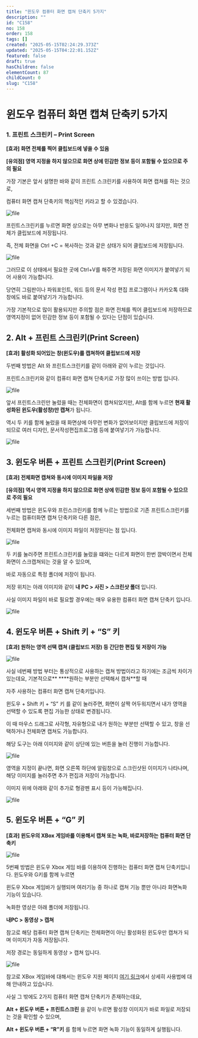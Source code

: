 ```yaml
---
title: "윈도우 컴퓨터 화면 캡쳐 단축키 5가지"
description: ""
id: "C158"
no: 158
order: 158
tags: []
created: "2025-05-15T02:24:29.373Z"
updated: "2025-05-15T04:22:01.152Z"
featured: false
draft: true
hasChildren: false
elementCount: 87
childCount: 0
slug: "C158"
---
```


# 윈도우 컴퓨터 화면 캡쳐 단축키 5가지



### 1. 프린트 스크린키 – Print Screen



**[효과] 화면 전체를 찍어 클립보드에 넣을 수 있음**

**[유의점] 영역 지정을 하지 않으므로 화면 상에 민감한 정보 등이 포함될 수 있으므로 주의 필요**



가장 기본은 앞서 설명한 바와 같이 프린트 스크린키를 사용하여 화면 캡쳐를 하는 것으로,

컴퓨터 화면 캡쳐 단축키의 핵심적인 키라고 할 수 있겠습니다.

![file](/images/972af073ea1b00873a1f0c3042499186.jpg)

프린트스크린키를 누르면 화면 상으로는 아무 변화나 반응도 일어나지 않지만, 화면 전체가 클립보드에 저장됩니다. 

즉, 전체 화면을 Ctrl +C = 복사하는 것과 같은 상태가 되어 클립보드에 저장됩니다. 

![file](/images/5296d50f2191bbd567e5f021b6d25f20.jpg)

그러므로 이 상태에서 필요한 곳에 Ctrl+V를 해주면 저장된 화면 이미지가 붙여넣기 되어 사용이 가능합니다.

당연히 그림판이나 파워포인트, 워드 등의 문서 작성 편집 프로그램이나 카카오톡 대화창에도 바로 붙여넣기가 가능합니다.

가장 기본적으로 많이 활용되지만 주의할 점은 화면 전체를 찍어 클립보드에 저장하므로 영역지정이 없어 민감한 정보 등이 포함될 수 있다는 단점이 있습니다.



## 2. Alt + 프린트 스크린키(Print Screen)



**[효과] 활성화 되어있는 창(윈도우)를 캡쳐하여 클립보드에 저장**



두번째 방법은 Alt 와 프린트스크린키를 같이 아래와 같이 누르는 것입니다. 

프린트스크린키와 같이 컴퓨터 화면 캡쳐 단축키로 가장 많이 쓰이는 방법 입니다.

![file](/images/6d8177778c4b1a615cad61cd6e3ba4a9.jpg)

앞서 프린트스크린만 눌렀을 때는 전체화면이 캡쳐되었지만, Alt를 함께 누르면 **현재 활성화된 윈도우(활성창)만 캡쳐**가 됩니다. 

역시 두 키를 함께 눌렀을 때 화면상에 아무런 변화가 없어보이지만 클립보드에 저장이 되므로 여러 디자인, 문서작성편집프로그램 등에 붙여넣기가 가능합니다. 

![file](/images/73383060d22f13df54e4c612fc8bcb85.jpg)



## 3. 윈도우 버튼 + 프린트 스크린키(Print Screen)



**[효과] 전체화면 캡쳐와 동시에 이미지 파일을 저장**

**[유의점] 역시 영역 지정을 하지 않으므로 화면 상에 민감한 정보 등이 포함될 수 있으므로 주의 필요**



세번째 방법은 윈도우와 프린스크린키를 함께 누르는 방법으로 기존 프린트스크린키를 누르는 컴퓨터화면 캡쳐 단축키와 다른 점은, 

전체화면 캡쳐와 동시에 이미지 파일이 저장된다는 점 입니다.

![file](/images/1ef13aa83b2a2607da27f16d70112104.jpg)



두 키를 눌러주면 프린트스크린키를 눌렀을 떄와는 다르게 화면이 한번 깜박이면서 전체 화면이 스크캡쳐되는 것을 알 수 있으며, 

바로 자동으로 특정 폴더에 저장이 됩니다.

저장 위치는 아래 이미지와 같이 **내 PC > 사진 > 스크린샷 폴더** 입니다.

사실 이미지 파일이 바로 필요할 경우에는 매우 유용한 컴퓨터 화면 캡쳐 단축키 입니다.

![file](/images/933dab7f4198fc8edc22c5c19b8e5a41.jpg)



## 4. 윈도우 버튼 + Shift 키 + “S” 키



**[효과] 원하는 영역 선택 캡쳐 (클립보드 저장) 등 간단한 편집 및 저장이 가능**

![file](/images/bd666fb24d98dfdf2fba4db18d84d78d.jpg)

사실 네번째 방법 부터는 통상적으로 사용하는 캡쳐 방법이라고 하기에는 조금씩 차이가 있는데요, 기본적으로** ****원하는 부분만 선택해서 캡쳐**할 때 

자주 사용하는 컴퓨터 화면 캡쳐 단축키입니다.

윈도우 + Shift 키 + “S” 키 를 같이 눌러주면, 화면이 살짝 어두워지면서 내가 영역을 선택할 수 있도록 편집 가능한 상태로 변경됩니다. 

이 때 마우스 드래그로 사각형, 자유형으로 내가 원하는 부분만 선택할 수 있고, 창을 선택하거나 전체화면 캡쳐도 가능합니다.

해당 도구는 아래 이미지와 같이 상단에 있는 버튼을 눌러 진행이 가능합니다.

![file](/images/c70b4da6678f655b680c5d6c406208ea.jpg)

영역을 지정이 끝나면, 화면 오른쪽 하단에 알림창으로 스크린샷된 이미지가 나타나며, 해당 이미지를 눌러주면 추가 편집과 저장이 가능합니다. 

이미지 위에 아래와 같이 추가로 형광펜 표시 등이 가능해집니다.

![file](/images/7d14d39d18ab33a6a7abfdb79dae739b.jpg)



## 5. 윈도우 버튼 + “G” 키



**[효과] 윈도우의 XBox 게임바를 이용해서 캡쳐 또는 녹화, 바로저장하는 컴퓨터 화면 단축키**

![file](/images/b3f2036e527e29cc3a3eefb5d6c3441a.jpg)

5번째 방법은 윈도우 Xbox 게임 바를 이용하여 진행하는 컴퓨터 화면 캡쳐 단축키입니다. 윈도우와 G키를 함께 누르면 

윈도우 Xbox 게임바가 실행되며 여러기능 중 하나로 캡쳐 기능 뿐만 아니라 화면녹화 기능이 있습니다.

녹화한 영상은 아래 폴더에 저장됩니다.

**내PC > 동영상 > 캡쳐**

참고로 해당 컴퓨터 화면 캡쳐 단축키는 전체화면이 아닌 활성화된 윈도우만 캡쳐가 되며 이미지가 자동 저장됩니다. 

저장 경로는 동일하게 동영상 > 캡쳐 입니다. 

![file](/images/9201aaf6119c285ba67e9d5f7e340fd0.jpg)

참고로 XBox 게임바에 대해서는 윈도우 지원 페이지 [여기 링크](https://support.xbox.com/ko-KR/help/games-apps/game-setup-and-play/get-to-know-game-bar-on-windows-10)에서 상세히 사용법에 대해 안내하고 있습니다.

사실 그 밖에도 2가지 컴퓨터 화면 캡쳐 단축키가 존재하는데요,

**Alt + 윈도우 버튼 + 프린트스크린** 을 같이 누르면 활성창 이미지가 바로 파일로 저장되는 것을 확인할 수 있으며,

**Alt + 윈도우 버튼 + “R”키** 를 함께 누르면 화면 녹화 기능이 동일하게 실행됩니다.
